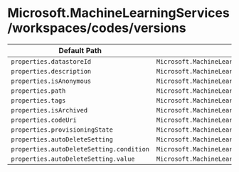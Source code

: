 # Microsoft.MachineLearningServices/workspaces/codes/versions

| Default Path | Alias |
|---|---|
| `properties.datastoreId` | `Microsoft.MachineLearningServices/workspaces/codes/versions/datastoreId` |
| `properties.description` | `Microsoft.MachineLearningServices/workspaces/codes/versions/description` |
| `properties.isAnonymous` | `Microsoft.MachineLearningServices/workspaces/codes/versions/isAnonymous` |
| `properties.path` | `Microsoft.MachineLearningServices/workspaces/codes/versions/path` |
| `properties.tags` | `Microsoft.MachineLearningServices/workspaces/codes/versions/tags` |
| `properties.isArchived` | `Microsoft.MachineLearningServices/workspaces/codes/versions/isArchived` |
| `properties.codeUri` | `Microsoft.MachineLearningServices/workspaces/codes/versions/codeUri` |
| `properties.provisioningState` | `Microsoft.MachineLearningServices/workspaces/codes/versions/provisioningState` |
| `properties.autoDeleteSetting` | `Microsoft.MachineLearningServices/workspaces/codes/versions/autoDeleteSetting` |
| `properties.autoDeleteSetting.condition` | `Microsoft.MachineLearningServices/workspaces/codes/versions/autoDeleteSetting.condition` |
| `properties.autoDeleteSetting.value` | `Microsoft.MachineLearningServices/workspaces/codes/versions/autoDeleteSetting.value` |

